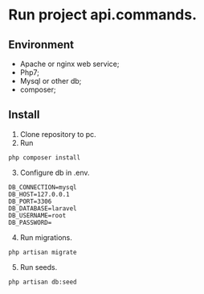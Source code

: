 # Run project api.commands.

## Environment
- Apache or nginx web service;
- Php7;
- Mysql or other db;
- composer;

## Install
1. Clone repository to pc.
2. Run 
```
php composer install
```
3. Configure db in .env.
```
DB_CONNECTION=mysql
DB_HOST=127.0.0.1
DB_PORT=3306
DB_DATABASE=laravel
DB_USERNAME=root
DB_PASSWORD=
```
4. Run migrations.
```
php artisan migrate
```
5. Run seeds.
```
php artisan db:seed
```